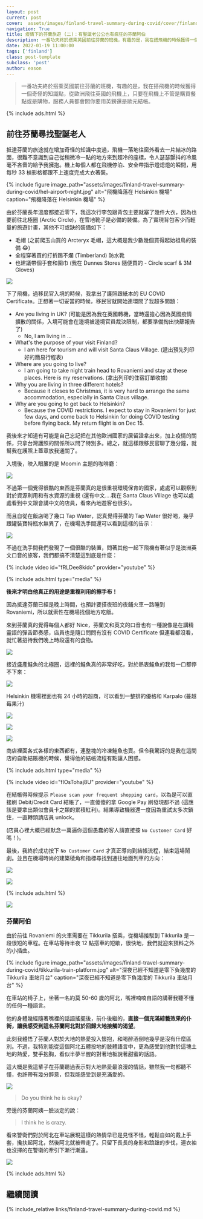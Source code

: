 ```yaml
---
layout: post
current: post
cover:  assets/images/finland-travel-summary-during-covid/cover/finland-uncle.png
navigation: True
title: 疫情下的芬蘭旅遊 (二)：有聖誕老公公也有瘋狂的芬蘭阿伯
description: 一番功夫終於搭乘英國前往芬蘭的班機，有趣的是，我在搭飛機的時候獲得一個奇怪的知識點，從歐洲飛往英國的飛機上，只要在飛機上不管是購買餐點或是購物，服務人員都會問你要用英鎊還是歐元結帳。
date: 2022-01-19 11:00:00
tags: ['finland']
class: post-template
subclass: 'post'
author: eason
---
```


> 一番功夫終於搭乘英國前往芬蘭的班機，有趣的是，我在搭飛機的時候獲得一個奇怪的知識點，從歐洲飛往英國的飛機上，只要在飛機上不管是購買餐點或是購物，服務人員都會問你要用英鎊還是歐元結帳。

{% include ads.html %}

## 前往芬蘭尋找聖誕老人

抵達芬蘭的旅途就在增加奇怪的知識中度過，飛機一落地往窗外看去一片結冰的路面，很難不意識到自己從稍微冷一點的地方來到超冷的座標，令人瑟瑟顫抖的冷風毫不吝嗇的給予我擁抱。機上每個人都在飛機停泊、安全帶指示燈熄燈的瞬間，用每秒 33 楨影格都跟不上速度完成大衣著裝。

{% include figure image_path="assets/images/finland-travel-summary-during-covid/hel-airport-night.jpg" alt="飛機降落在 Helsinkin 機場" caption="飛機降落在 Helsinkin 機場" %}

由於芬蘭長年溫度都接近零下，我這次行李包跟背包主要就塞了幾件大衣，因為也要前往北極圈 (Arctic Circle)，在雪地靴子是必備的裝備。為了實現背包客少而輕量的旅遊計畫，其他不可或缺的裝備如下：

- 毛帽 (之前爬玉山買的 Arcteryx 毛帽，這大概是我少數幾個買得起始祖鳥的裝備 😂)
- 全程穿著買的打折踢不爛 (Timberland) 防水靴
- 也建議帶個手套和圍巾 (我在 Dunnes Stores 隨便買的 - Circle scarf & 3M Gloves)

![](assets/images/finland-travel-summary-during-covid/snow-outside-airport.jpg)

下了飛機，過移民官入境的時候，我拿出了護照跟紙本的 EU COVID Certificate。正想著一切妥當的時候，移民官就開始連環問了我超多問題：

- Are you living in UK? (可能是因為我在英國轉機，當時還擔心因為英國疫情擴散的關係，入境可能會在邊境被邊境官員裁決限制，都要準備掏出快篩報告了)
  - No, I am living in ...
- What's the purpose of your visit Finland?
  - I am here for tourism and will visit Santa Claus Village. (遞出預先列印好的簡易行程表)
- Where are you going to live?
  - I am going to take night train head to Rovaniemi and stay at these places. Here is my reservations. (拿出列印的住宿訂單收據)
- Why you are living in three different hotels?
  - Because it closes to Christmas, it is very hard to arrange the same accommodation, especially in Santa Claus village.
- Why are you going to get back to Helsinkin?
  - Because the COVID restrictions. I expect to stay in Rovaniemi for just few days, and come back to Helsinkin for doing COVID testing before flying back. My return flight is on Dec 15.

我後來才知道有可能是自己忘記把在其他歐洲國家的居留證拿出來，加上疫情的關係，只拿台灣護照的關係所以問了特別多。總之，就這樣跟移民官聊了幾分鐘，就幫我在護照上蓋章放我通關了。

入境後，映入眼簾的是 Moomin 主題的咖啡廳：

![](assets/images/finland-travel-summary-during-covid/moomin-coffee-in-helsinkin-airport.jpg)

不過第一個覺得很酷的東西是芬蘭真的是很重視環境保育的國家，處處可以觀察到對於資源利用和有水資源的重視 (還有中文....我在 Santa Claus Village 也可以處處看到中文跟會講中文的店員，看來內地遊客也很多)。

而且自從在飯店喝了幾口 Tap Water，認真覺得芬蘭的 Tap Water 很好喝，幾乎跟罐裝寶特瓶水無異了，在機場洗手間還可以看到這樣的告示：

![](assets/images/finland-travel-summary-during-covid/tap-water-notification.jpg)

不過在洗手間我們發現了一個很酷的裝置，問著其他一起下飛機有著似乎是澳洲英文口音的旅客，我們都搞不清楚這到底是什麼：

{% include video id="fRLDee8kido" provider="youtube" %}

{% include ads.html type="media" %}

**後來才明白他真正的用途是重複利用的擦手布！**

因為抵達芬蘭已經是晚上時間，也預計要搭夜班的夜鋪火車一路睡到 Rovaniemi，所以就索性在機場找個地方吃飯。

來到芬蘭真的覺得每個人都好 Nice，芬蘭文和英文的口音也有一種說像是在講精靈語的彈舌節奏感，店員也是隨口問問有沒有 COVID Certificate 但連看都沒看，就忙著招待我們晚上時段還有的食物。

![](assets/images/finland-travel-summary-during-covid/restaurant-notice.png)

接近盛產鮭魚的北極圈，這裡的鮭魚真的非常好吃，對於熱衷鮭魚的我每一口都停不下來：

![](assets/images/finland-travel-summary-during-covid/salmon-food-in-airport.jpg)

Helsinkin 機場裡面也有 24 小時的超商，可以看到一整排的優格和 Karpalo (蔓越莓果汁)

![](assets/images/finland-travel-summary-during-covid/airport-24hrs-store.jpg)

![](assets/images/finland-travel-summary-during-covid/yogurt-list.jpg)

![](assets/images/finland-travel-summary-during-covid/karpalo.jpg)

商店裡面各式各樣的東西都有，連整塊的冷凍鮭魚也賣。但令我驚訝的是我在這間店的自助結賬機的時候，覺得他的結帳流程有點讓人困惑。

{% include ads.html type="media" %}

{% include video id="fIOsTohaj8U" provider="youtube" %}

在結帳得時候提示 `Please scan your frequent shopping card`，以為是可以直接刷 Debit/Credit Card 結帳了，一直傻傻的拿 Google Pay 刷發現都不過 (這應該是要拿出類似會員卡之類的累積紅利)。結果導致機器還一度因為重試太多次鎖住，一直轉頭請店員 unlock。

(店員心裡大概已經默念一萬遍你這個愚蠢的客人請直接按 `No Customer Card` 好嗎！)。

最後，我終於成功按下 `No Customer Card` 才真正導向到結帳流程，結束這場鬧劇。並且在機場時尚的建築稜角和指標尋找到通往地面列車的方向：

![](assets/images/finland-travel-summary-during-covid/hel-1.jpg)

![](assets/images/finland-travel-summary-during-covid/hel-raiway.jpg)

{% include ads.html %}

![](assets/images/finland-travel-summary-during-covid/hel-2.jpg)

### 芬蘭阿伯

由於前往 Rovaniemi 的火車需要在 Tikkurila 搭乘，從機場接駁到 Tikkurila 是一段很短的車程。在車站等待半夜 12 點搭車的短歇，很快地，我們就迎來預料之外的小插曲。

{% include figure image_path="assets/images/finland-travel-summary-during-covid/tikkurila-train-platform.jpg" alt="深夜已經不知道是零下負幾度的 Tikkurila 車站月台" caption="深夜已經不知道是零下負幾度的 Tikkurila 車站月台" %}

在車站的椅子上，坐著一名約莫 50-60 歲的阿北，嘴裡喃喃自語的講著我聽不懂的任何一種語言。

他的身體幾經隨著嘴裡的話語搖擺後，前仆後繼的，**直接一個充滿綜藝效果的仆街，讓我感受到這名芬蘭阿北對於回歸大地接觸的渴望**。

此刻我體悟了芬蘭人對於大地的熱愛投入懷抱，和喝醉酒倒地幾乎是沒有什麼區別。不過，我特別能從這個阿北五體投地的肢體語言中，更為感受到他對於這塊土地的熱愛，雙手抱胸，看似半夢半醒的對著地板說著甜蜜的話語。

這大概是我這輩子在芬蘭聽過表示對大地熱愛最浪漫的情話，雖然我一句都聽不懂，也許帶有幾分醉意，但我能感受到是充滿愛的。

![](assets/images/finland-travel-summary-during-covid/finland-uncle-laydown.jpg)

> Do you think he is okay?

旁邊的芬蘭阿姨一臉淡定的說：

> I think he is crazy.

看來警衛們對於阿北在車站展現這樣的熱情早已是見怪不怪，輕鬆自如的戴上手套，攙扶起阿北，然後阿北就被帶走了。只留下長長的身影和踉蹌的步伐，連衣袖也沒揮的在警衛的牽引下漸行漸遠。

![](assets/images/finland-travel-summary-during-covid/finland-uncle-arrest.jpg)

{% include ads.html %}

## 繼續閱讀

{% include_relative links/finland-travel-summary-during-covid.md %}
